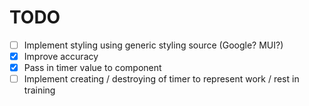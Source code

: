 # TODO

- [ ] Implement styling using generic styling source (Google? MUI?)
- [x] Improve accuracy
- [x] Pass in timer value to component
- [ ] Implement creating / destroying of timer to represent work / rest in training
